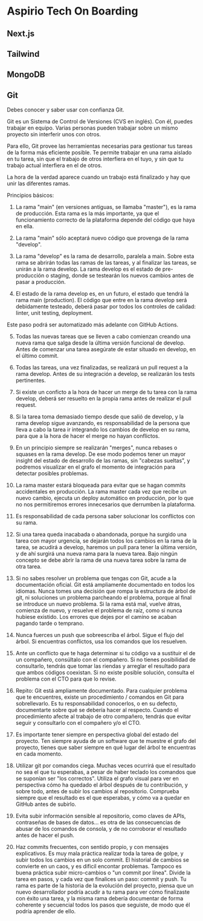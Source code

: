 # Aspirio Tech On Boarding

## Next.js

## Tailwind

## MongoDB

## Git

Debes conocer y saber usar con confianza Git.

Git es un Sistema de Control de Versiones (CVS en inglés). Con él, puedes trabajar en equipo. Varias personas pueden trabajar sobre un mismo proyecto sin interferir unos con otros.

Para ello, Git provee las herramientas necesarias para gestionar tus tareas de la forma más eficiente posible. Te permite trabajar en una rama aislado en tu tarea, sin que el trabajo de otros interfiera en el tuyo, y sin que tu trabajo actual interfiera en el de otros.

La hora de la verdad aparece cuando un trabajo está finalizado y hay que unir las diferentes ramas.

Principios básicos:

1. La rama "main" (en versiones antiguas, se llamaba "master"), es la rama de producción. Esta rama es la más importante, ya que el funcionamiento correcto de la plataforma depende del código que haya en ella.

2. La rama "main" sólo aceptará nuevo código que provenga de la rama "develop".

3. La rama "develop" es la rama de desarrollo, paralela a main. Sobre esta rama se abrirán todas las ramas de las tareas, y al finalizar las tareas, se unirán a la rama develop. La rama develop es el estado de pre-producción o staging, donde se testearán los nuevos cambios antes de pasar a producción.

4. El estado de la rama develop es, en un futuro, el estado que tendrá la rama main (production). El código que entre en la rama develop será debidamente testeado, deberá pasar por todos los controles de calidad: linter, unit testing, deployment.

Este paso podrá ser automatizado más adelante con GitHub Actions.

5. Todas las nuevas tareas que se lleven a cabo comienzan creando una nueva rama que salga desde la última versión funcional de develop. Antes de comenzar una tarea asegúrate de estar situado en develop, en el último commit.

6. Todas las tareas, una vez finalizadas, se realizará un pull request a la rama develop. Antes de su integración a develop, se realizarán los tests pertinentes.

7. Si existe un conficto a la hora de hacer un merge de tu tarea con la rama develop, deberá ser resuelto en la propia rama antes de realizar el pull request.

8. Si la tarea toma demasiado tiempo desde que salió de develop, y la rama develop sigue avanzando, es responsabilidad de la persona que lleva a cabo la tarea ir integrando los cambios de develop en su rama, para que a la hora de hacer el merge no hayan conflictos.

9. En un principio siempre se realizarán "merges", nunca rebases o squases en la rama develop. De ese modo podemos tener un mayor insight del estado de desarrollo de las ramas, sin "cabezas sueltas", y podremos visualizar en el grafo el momento de integración para detectar posibles problemas.

10. La rama master estará bloqueada para evitar que se hagan commits accidentales en producción. La rama master cada vez que recibe un nuevo cambio, ejecuta un deploy automático en producción, por lo que no nos permitiremos errores innecesarios que derrumben la plataforma.

11. Es responsabilidad de cada persona saber solucionar los conflictos con su rama.

12. Si una tarea queda inacabada o abandonada, porque ha surgido una tarea con mayor urgencia, se dejarán todos los cambios en la rama de la tarea, se acudirá a develop, haremos un pull para tener la última versión, y de ahí surgirá una nueva rama para la nueva tarea. Bajo ningún concepto se debe abrir la rama de una nueva tarea sobre la rama de otra tarea.

13. Si no sabes resolver un problema que tengas con Git, acude a la documentación oficial. Git está ampliamente documentado en todos los idiomas. Nunca tomes una decisión que rompa la estructura de árbol de git, ni soluciones un problema parcheando el problema, porque al final se introduce un nuevo problema. Si la rama está mal, vuelve átras, comienza de nuevo, y resuelve el problema de raíz, como si nunca hubiese existido. Los errores que dejes por el camino se acaban pagando tarde o temprano.

14. Nunca fuerces un push que sobreescriba el árbol. Sigue el flujo del árbol. Si encuentras conflictos, usa los comandos que los resuelven.

15. Ante un conflicto que te haga determinar si tu código va a sustituir el de un compañero, consúltalo con el compañero. Si no tienes posibilidad de consultarlo, tendrás que tomar las riendas y arreglar el resultado para que ambos códigos coexistan. Si no existe posible solución, consulta el problema con el CTO para que lo revise.

16. Repito: Git está ampliamente documentado. Para cualquier problema que te encuentres, existe un procedimiento / comandos en Git para sobrellevarlo. Es tu responsabilidad conocerlos, o en su defecto, documentarte sobre qué se debería hacer al respecto. Cuando el procedimiento afecte al trabajo de otro compañero, tendrás que evitar seguir y consultarlo con el compañero y/o el CTO.

17. Es importante tener siempre en perspectiva global del estado del proyecto. Ten siempre ayuda de un software que te muestre el grafo del proyecto, tienes que saber siempre en qué lugar del árbol te encuentras en cada momento.

18. Utilizar git por comandos ciega. Muchas veces ocurrirá que el resultado no sea el que tu esperabas, a pesar de haber teclado los comandos que se suponían ser "los correctos". Utiliza el grafo visual para ver en perspectiva cómo ha quedado el árbol después de tu contribución, y sobre todo, antes de subir los cambios al repositorio. Comprueba siempre que el resultado es el que esperabas, y cómo va a quedar en GitHub antes de subirlo.

19. Evita subir información sensible al repositorio, como claves de APIs, contraseñas de bases de datos... es otra de las consecuencias de abusar de los comandos de consola, y de no corroborar el resultado antes de hacer el push.

20. Haz commits frecuentes, con sentido propio, y con mensajes explicativos. Es muy mala práctica realizar toda la tarea de golpe, y subir todos los cambios en un solo commit. El historial de cambios se convierte en un caos, y es dificil encontar problemas. Tampoco es buena práctica subir micro-cambios o "un commit por línea". Divide la tarea en pasos, y cada vez que finalices un paso: commit y push. Tu rama es parte de la historia de la evolución del proyecto, piensa que un nuevo desarrollador podría acudir a tu rama para ver cómo finalizaste con éxito una tarea, y la misma rama debería documentar de forma coherente y secuencial todos los pasos que seguiste, de modo que él podría aprender de ello.